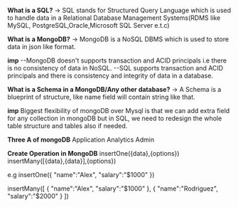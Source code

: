 **What is a SQL?**
-> SQL stands for Structured Query Language which is used to handle data in a Relational Database Management Systems(RDMS like MySQL, PostgreSQL,Oracle,Microsoft SQL Server e.t.c)

**What is a MongoDB?**
-> MongoDB is a NoSQL DBMS which is used to store data in json like format.


**imp**
--MongoDB doesn't supports transaction and ACID principals i.e there is no consistency of data in NoSQL.
--SQL supports transaction and ACID principals and there is consistency and integrity of data in a database.



**What is a Schema in a MongoDB/Any other database?**
-> A Schema is a blueprint of structure, like name field will contain string like that.


**imp**
Biggest flexibility of mongoDB over Mysql is that we can add extra field for any collection in mongoDB but in SQL, we need to redesign the whole table structure and tables also if needed.



**Three A of mongoDB**
Application
Analytics
Admin


**Create Operation in MongoDB**
insertOne({data},{options})
insertMany([{data},{data}],{options})

e.g
insertOne({
    "name":"Alex",
    "salary":"$1000"
})

insertMany([
    {
    "name":"Alex",
    "salary":"$1000"
    },
    {
    "name":"Rodriguez",
    "salary":"$2000"
    }
])